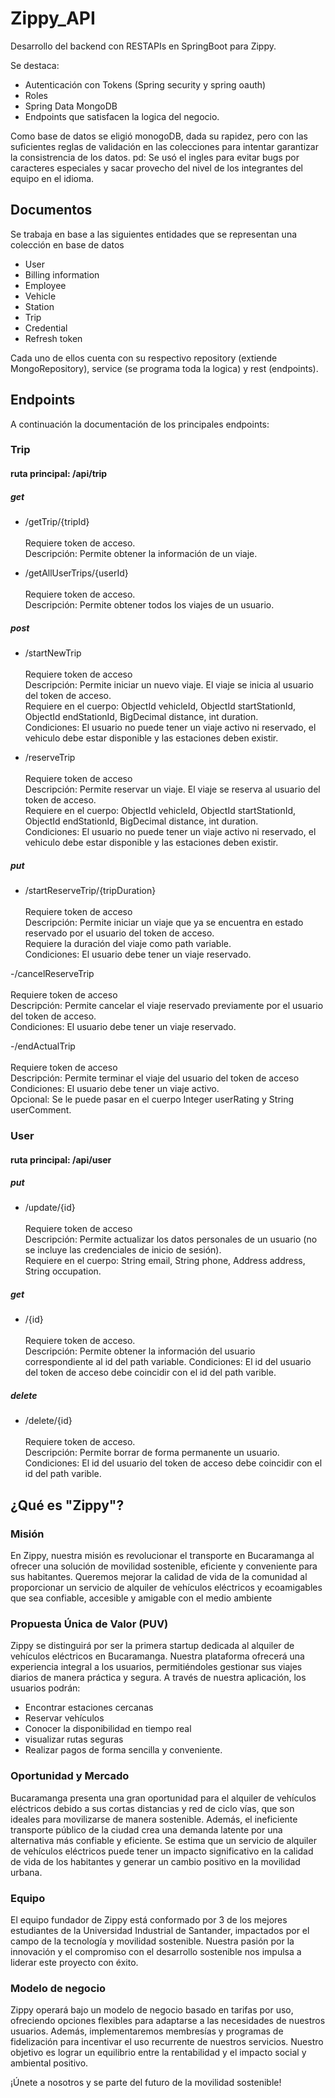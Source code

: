# Zippy_API
Desarrollo del backend con RESTAPIs en SpringBoot para Zippy. 

Se destaca:

- Autenticación con Tokens (Spring security y spring oauth)
- Roles
- Spring Data MongoDB
- Endpoints que satisfacen la logica del negocio.

Como base de datos se eligió monogoDB, dada su rapidez, pero con las suficientes reglas de validación en las colecciones para intentar garantizar la consistrencia de los datos.
pd: Se usó el ingles para evitar bugs por caracteres especiales y sacar provecho del nivel de los integrantes del equipo en el idioma.

## Documentos

Se trabaja en base a las siguientes entidades que se representan una colección en base de datos

- User
- Billing information
- Employee
- Vehicle
- Station
- Trip
- Credential
- Refresh token

Cada uno de ellos cuenta con su respectivo repository (extiende MongoRepository), service (se programa toda la logica) y rest (endpoints).

## Endpoints

A continuación la documentación de los principales endpoints:

### Trip

#### ruta principal: /api/trip

##### get
- /getTrip/{tripId}
  <br><br>
  Requiere token de acceso.
  <br>
  Descripción: Permite obtener la información de un viaje.

- /getAllUserTrips/{userId}
  <br><br>
  Requiere token de acceso.
  <br>
  Descripción: Permite obtener todos los viajes de un usuario.

##### post

- /startNewTrip
  <br><br>
  Requiere token de acceso
  <br>
  Descripción: Permite iniciar un nuevo viaje. El viaje se inicia al usuario del token de acceso.
  <br>
  Requiere en el cuerpo: ObjectId vehicleId, ObjectId startStationId, ObjectId endStationId, BigDecimal distance, int duration.
  <br>
  Condiciones: El usuario no puede tener un viaje activo ni reservado, el vehiculo debe estar disponible y las estaciones deben existir.
  
- /reserveTrip
  <br><br>
  Requiere token de acceso
  <br>
  Descripción: Permite reservar un viaje. El viaje se reserva al usuario del token de acceso.
  <br>
  Requiere en el cuerpo: ObjectId vehicleId, ObjectId startStationId, ObjectId endStationId, BigDecimal distance, int duration.
  <br>
  Condiciones: El usuario no puede tener un viaje activo ni reservado, el vehiculo debe estar disponible y las estaciones deben existir.
  
  
##### put
- /startReserveTrip/{tripDuration}
  <br><br>
  Requiere token de acceso
  <br>
  Descripción: Permite iniciar un viaje que ya se encuentra en estado reservado por el usuario del token de acceso.
  <br>
  Requiere la duración del viaje como path variable.
  <br>
  Condiciones: El usuario debe tener un viaje reservado.

-/cancelReserveTrip
  <br><br>
  Requiere token de acceso
  <br>
  Descripción: Permite cancelar el viaje reservado previamente por el usuario del token de acceso.
  <br>
  Condiciones: El usuario debe tener un viaje reservado.

-/endActualTrip
  <br><br>
  Requiere token de acceso
  <br>
  Descripción: Permite terminar el viaje del usuario del token de acceso
  <br>
  Condiciones: El usuario debe tener un viaje activo.
  <br>
  Opcional: Se le puede pasar en el cuerpo Integer userRating y String userComment.


### User

#### ruta principal: /api/user

##### put
- /update/{id}
  <br><br>
  Requiere token de acceso
  <br>
  Descripción: Permite actualizar los datos personales de un usuario (no se incluye las credenciales de inicio de sesión).
  <br>
  Requiere en el cuerpo: String email, String phone, Address address, String occupation.
  
##### get
- /{id}
  <br><br>
  Requiere token de acceso.
  <br>
  Descripción: Permite obtener la información del usuario correspondiente al id del path variable.
  Condiciones: El id del usuario del token de acceso debe coincidir con el id del path varible.
  
##### delete
- /delete/{id}
  <br><br>
  Requiere token de acceso.
  <br>
  Descripción: Permite borrar de forma permanente un usuario.
  Condiciones: El id del usuario del token de acceso debe coincidir con el id del path varible.


## ¿Qué es "Zippy"?

### Misión

En Zippy, nuestra misión es revolucionar el transporte en Bucaramanga al ofrecer una solución de movilidad sostenible, eficiente y conveniente para sus habitantes. Queremos mejorar la calidad de vida de la comunidad al proporcionar un servicio de alquiler de vehículos eléctricos y ecoamigables que sea confiable, accesible y amigable con el medio ambiente

### Propuesta Única de Valor (PUV)

Zippy se distinguirá por ser la primera startup dedicada al alquiler de vehículos eléctricos en Bucaramanga. Nuestra plataforma ofrecerá una experiencia integral a los usuarios, permitiéndoles gestionar sus viajes diarios de manera práctica y segura. A través de nuestra aplicación, los usuarios podrán: 
- Encontrar estaciones cercanas
- Reservar vehículos
- Conocer la disponibilidad en tiempo real
- visualizar rutas seguras
- Realizar pagos de forma sencilla y conveniente.

### Oportunidad y Mercado

Bucaramanga presenta una gran oportunidad para el alquiler de vehículos eléctricos debido a sus cortas distancias y red de ciclo vías, que son ideales para movilizarse de manera sostenible. Además, el ineficiente transporte público de la ciudad crea una demanda latente por una alternativa más confiable y eficiente. Se estima que un servicio de alquiler de vehículos eléctricos puede tener un impacto significativo en la calidad de vida de los habitantes y generar un cambio positivo en la movilidad urbana.

### Equipo

El equipo fundador de Zippy está conformado por 3 de los mejores estudiantes de la Universidad Industrial de Santander, impactados por el campo de la tecnología y movilidad sostenible. Nuestra pasión por la innovación y el compromiso con el desarrollo sostenible nos impulsa a liderar este proyecto con éxito.

### Modelo de negocio

Zippy operará bajo un modelo de negocio basado en tarifas por uso, ofreciendo opciones flexibles para adaptarse a las necesidades de nuestros usuarios. Además, implementaremos membresías y programas de fidelización para incentivar el uso recurrente de nuestros servicios. Nuestro objetivo es lograr un equilibrio entre la rentabilidad y el impacto social y ambiental positivo.

¡Únete a nosotros y se parte del futuro de la movilidad sostenible!

